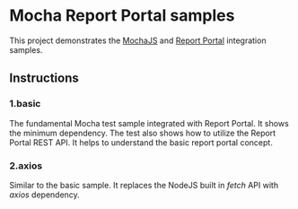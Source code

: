 # Mocha Report Portal samples

This project demonstrates the [MochaJS](https://mochajs.org/) and [Report Portal](https://reportportal.io/) integration samples.

## Instructions

### 1.basic

The fundamental Mocha test sample integrated with Report Portal. It shows the minimum dependency. The test also shows how to utilize the Report Portal REST API. It helps to understand the basic report portal concept.

### 2.axios

Similar to the basic sample. It replaces the NodeJS built in _fetch_ API with _axios_ dependency.

